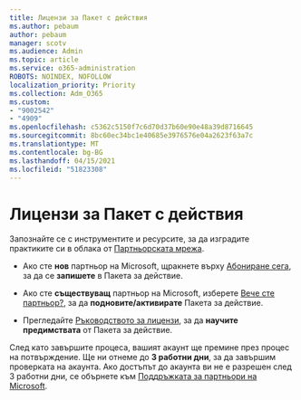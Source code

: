 ```yaml
---
title: Лицензи за Пакет с действия
ms.author: pebaum
author: pebaum
manager: scotv
ms.audience: Admin
ms.topic: article
ms.service: o365-administration
ROBOTS: NOINDEX, NOFOLLOW
localization_priority: Priority
ms.collection: Adm_O365
ms.custom:
- "9002542"
- "4909"
ms.openlocfilehash: c5362c5150f7c6d70d37b60e90e48a39d8716645
ms.sourcegitcommit: 8bc60ec34bc1e40685e3976576e04a2623f63a7c
ms.translationtype: MT
ms.contentlocale: bg-BG
ms.lasthandoff: 04/15/2021
ms.locfileid: "51823308"
---
```

# <a name="action-pack-licenses"></a>Лицензи за Пакет с действия

Запознайте се с инструментите и ресурсите, за да изградите практиките си в облака от [Партньорската мрежа](https://aka.ms/MPNActionPack).

- Ако сте **нов** партньор на Microsoft, щракнете върху [Абониране сега](https://aka.ms/MPNActionPackNew), за да се **запишете** в Пакета за действие.

- Ако сте **съществуващ** партньор на Microsoft, изберете [Вече сте партньор?](https://aka.ms/MPNActionPackExisting), за да **подновите/активирате** Пакета за действие. 

- Прегледайте [Ръководството за лицензи](https://aka.ms/MPNActionPackGuide), за да **научите предимствата** от Пакета за действие. 

След като завършите процеса, вашият акаунт ще премине през процес на потвърждение. Ще ни отнеме до **3 работни дни**, за да завършим проверката на акаунта. Ако достъпът до акаунта ви не е разрешен след 3 работни дни, се обърнете към [Поддръжката за партньори на Microsoft](https://aka.ms/MPNActionPackSupport). 
